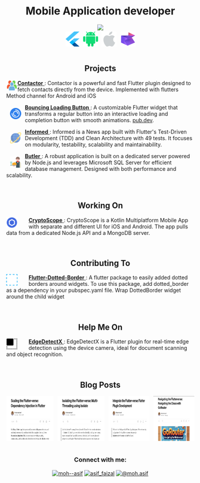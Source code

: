 <h1 align="center">Mobile Application developer</h1>

<div align="center">
  <img src="https://github.com/user-attachments/assets/20ee218e-806c-4c3e-b3ca-ee37612856c0" width="300" />
</div>

<div align="center">
  <p style="margin: 0; display: flex; justify-content: center; gap: 10px;">
    <a href="https://linkedin.com/in/moh--asif" target="_blank">
      <img align="center" src="flutter.png" alt="moh--asif" height="40" width="37" />
    </a>
    <a href="https://linkedin.com/in/moh--asif" target="_blank">
      <img align="center" src="android.png" alt="moh--asif" height="40" width="40" />
    </a>
    <a href="https://linkedin.com/in/moh--asif" target="_blank">
      <img align="center" src="apple.png" alt="moh--asif" height="40" width="40" />
    </a>
    <a href="https://linkedin.com/in/moh--asif" target="_blank">
      <img align="center" src="kmm.png" alt="moh--asif" height="40" width="40" />
    </a>
  </p>
</div>

</br>

<h2 align="center">Projects</h2>

<p align="left">
  <a href="https://github.com/Asif-Faizal/Contactor" target="blank">
    <img align="left" src="contacts.png" alt="Contactor" height="30" width="30" />
    <strong>Contactor</strong>
  </a>: Contactor is a powerful and fast Flutter plugin designed to fetch contacts directly from the device. Implemented with flutters Method channel for Android and iOS
</p>

<p align="left">
  <a href="https://github.com/Asif-Faizal/Blink-Detective" target="blank">
    <img align="left" src="loading.png" alt="Blink Detective" height="30" width="30" style="padding: 10px;" />
    <strong>Bouncing Loading Button</strong>
  </a>: A customizable Flutter widget that transforms a regular button into an interactive loading and completion button with smooth animations.  
  <a href="https://pub.dev/packages/bouncing_loading_button" target="_blank"> pub.dev</a>.
</p>


<p align="left">
  <a href="https://github.com/Asif-Faizal/Informed" target="blank">
    <img align="left" src="international.png" alt="Informed" height="30" width="30" style="padding: 10px;" />
    <strong>Informed</strong>
  </a>: Informed is a News app built with Flutter's Test-Driven Development (TDD) and Clean Architecture with 49 tests. It focuses on modularity, testability, scalability and maintainability.
</p>

<p align="left">
  <a href="https://github.com/Asif-Faizal/Butler" target="blank">
    <img align="left" src="waiter.png" alt="Butler" height="30" width="30" style="padding: 10px;" />
    <strong>Butler</strong>
  </a>: A robust application is built on a dedicated server powered by Node.js and leverages Microsoft SQL Server for efficient database management. Designed with both performance and scalability.
</p>

</br>
<h2 align="center">Working On</h2>
<p align="left">
  <a href="https://github.com/Asif-Faizal/CryptoScope" target="blank">
    <img align="left" src="crypto-scope.png" alt="CryptoScope" height="30" width="30" style="margin-right: 30px;" />
    <strong>CryptoScope</strong>
  </a>: CryptoScope is a Kotlin Multiplatform Mobile App with separate and different UI for iOS and Android. The app pulls data from a dedicated Node.js API and a MongoDB server.
</p>

</br>
<h2 align="center">Contributing To</h2>
<p align="left">
  <a href="https://pub.dev/packages/dotted_border" target="blank">
    <img align="left" src="dot.png" alt="Flutter-Dotted-Border" height="30" width="30" style="margin-right: 30px;" />
    <strong>Flutter-Dotted-Border</strong>
  </a>: A flutter package to easily added dotted borders around widgets. To use this package, add dotted_border as a dependency in your pubspec.yaml file. Wrap DottedBorder widget around the child widget
</p>

</br>
<h2 align="center">Help Me On</h2>
<p align="left">
  <a href="https://github.com/Asif-Faizal/True-Face" target="blank">
    <img align="left" src="square.png" alt="Flutter-Dotted-Border" height="30" width="30" style="margin-right: 30px;" />
    <strong>EdgeDetectX</strong>
  </a>: EdgeDetectX is a Flutter plugin for real-time edge detection using the device camera, ideal for document scanning and object recognition. 
</p>

</br>
<h2 align="center">Blog Posts</h2>
<p style="margin: 0; display: flex; justify-content: center; gap: 10px;">
  <a href="https://medium.com/@moh.asif/enter-the-flutter-verse-flutter-plugin-development-c348e1e8c49c" target="blank">
    <img align="center" src="blog1.png" alt="moh--asif" height="120" width="200" style="margin-right: 30px;" />
  </a>
  <a href="https://medium.com/@moh.asif/scaling-the-flutter-verse-dependency-injection-in-flutter-16ac576ba1f1" target="blank">
    <img align="center" src="blog2.png" alt="moh--asif" height="120" width="200" style="margin-right: 30px;" />
  </a>
  <a href="https://medium.com/@moh.asif/isolating-the-flutter-verse-multi-threading-using-isolate-3eadaf6b2321" target="blank">
    <img align="center" src="blog3.png" alt="moh--asif" height="120" width="200" />
  </a>
    <a href="https://medium.com/@moh.asif/navigating-the-flutterverse-navigating-the-chaos-with-gorouter-f1ded2844738" target="blank">
    <img align="center" src="blog4.png" alt="moh--asif" height="120" width="200" />
  </a>
</p>

</br>
<h3 align="center">Connect with me:</h3>
<p align="center">
<a href="https://linkedin.com/in/moh--asif" target="blank"><img align="center" src="https://raw.githubusercontent.com/rahuldkjain/github-profile-readme-generator/master/src/images/icons/Social/linked-in-alt.svg" alt="moh--asif" height="30" width="40" /></a>
<a href="https://instagram.com/asif_faizal" target="blank"><img align="center" src="https://raw.githubusercontent.com/rahuldkjain/github-profile-readme-generator/master/src/images/icons/Social/instagram.svg" alt="asif_faizal" height="30" width="40" /></a>
<a href="https://medium.com/@moh.asif" target="blank"><img align="center" src="https://raw.githubusercontent.com/rahuldkjain/github-profile-readme-generator/master/src/images/icons/Social/medium.svg" alt="@moh.asif" height="30" width="40" /></a>
</p>

